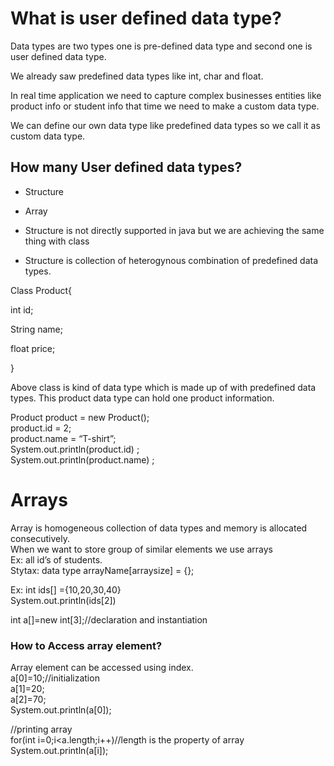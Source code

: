 
# What is user defined data type?

Data types are two types one is pre-defined data type and second one is user defined data type.

We already saw predefined data types like int, char and float.

In real time application we need to capture complex businesses entities like product info or student info that time we need to make a custom data type.  

We can define our own data type like predefined data types so we call it as custom data type.

## How many User defined data types?
* Structure
* Array

* Structure is not directly supported in java but we are achieving the same thing with class 
* Structure is collection of heterogynous combination of predefined data types.

Class Product{

int id;

String name;

float price;

}

Above class is kind of data type which is made up of with predefined data types. This product data type can hold one product information.

Product product = new Product();  
   product.id = 2;  
   product.name = “T-shirt”;  
System.out.println(product.id) ;  
System.out.println(product.name) ;  

# Arrays
Array is homogeneous collection of data types and memory is allocated consecutively.  
When we want to store group of similar elements we use arrays   
Ex:  all id’s of students.  
Stytax: data type arrayName[arraysize] = {};  

Ex: int ids[] ={10,20,30,40}   
System.out.println(ids[2])   

int a[]=new int[3];//declaration and instantiation   
### How to Access array element?
Array element can be accessed using index.  
a[0]=10;//initialization    
a[1]=20;    
a[2]=70;    
System.out.println(a[0]);     

//printing array    
for(int i=0;i<a.length;i++)//length is the property of array    
System.out.println(a[i]);    




